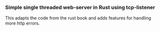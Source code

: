 ### Simple single threaded web-server in Rust using tcp-listener

This adapts the code from the rust book and adds features for handling more http errors.
